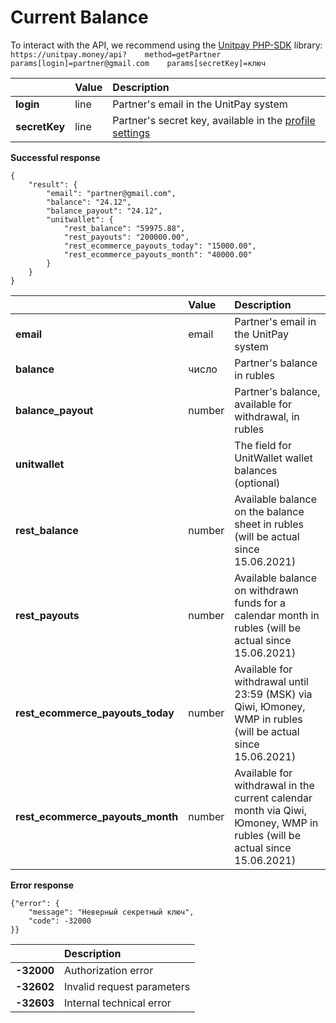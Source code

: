 # Current Balance



To interact with the API, we recommend using the [Unitpay PHP-SDK](https://github.com/unitpay/php-sdk) library:  
 `https://unitpay.money/api?   
     method=getPartner   
     params[login]=partner@gmail.com   
     params[secretKey]=ключ`

|  | **Value** | **Description** |
| :--- | :--- | :--- |
| **login** | line | Partner's email in the UnitPay system |
| **secretKey** | line | Partner's secret key, available in the [profile settings](https://unitpay.money/partner/profile/edit) |

**Successful response**

```text
{
    "result": {
        "email": "partner@gmail.com",
        "balance": "24.12",
        "balance_payout": "24.12",
        "unitwallet": {
            "rest_balance": "59975.88",
            "rest_payouts": "200000.00",
            "rest_ecommerce_payouts_today": "15000.00",
            "rest_ecommerce_payouts_month": "40000.00"
        }
    }
}
```

|  | **Value** | **Description** |
| :--- | :--- | :--- |
| **email**  | email | Partner's email in the UnitPay system |
| **balance** | число | Partner's balance in rubles |
| **balance\_payout** | number | Partner's balance, available for withdrawal, in rubles |
| **unitwallet** |  | The field for UnitWallet wallet balances \(optional\) |
| **rest\_balance** | number | Available balance on the balance sheet in rubles \(will be actual since 15.06.2021\) |
| **rest\_payouts** | number | Available balance on withdrawn funds for a calendar month in rubles \(will be actual since 15.06.2021\) |
| **rest\_ecommerce\_payouts\_today** | number | Available for withdrawal until 23:59 \(MSK\) via Qiwi, Юmoney, WMP in rubles \(will be actual since 15.06.2021\) |
| **rest\_ecommerce\_payouts\_month** | number | Available for withdrawal in the current calendar month via Qiwi, Юmoney, WMP in rubles \(will be actual since 15.06.2021\) |

**Error response**

```text
{"error": {
    "message": "Неверный секретный ключ",
    "code": -32000
}}
```

|  | **Description** |
| :--- | :--- |
| **-32000** | Authorization error |
| **-32602** | Invalid request parameters |
| **-32603** | Internal technical error |

